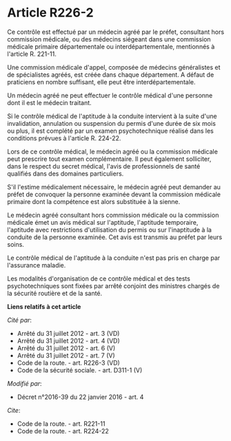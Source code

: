 # Article R226-2

Ce contrôle est effectué par un médecin agréé par le préfet, consultant hors commission médicale, ou des médecins siégeant
dans une commission médicale primaire départementale ou interdépartementale, mentionnés à l'article R. 221-11. 

Une commission médicale d'appel, composée de médecins généralistes et de spécialistes agréés, est créée dans chaque
département. A défaut de praticiens en nombre suffisant, elle peut être interdépartementale. 

Un médecin agréé ne peut effectuer le contrôle médical d'une personne dont il est le médecin traitant. 

Si le contrôle médical de l'aptitude à la conduite intervient à la suite d'une invalidation, annulation ou suspension du
permis d'une durée de six mois ou plus, il est complété par un examen psychotechnique réalisé dans les conditions prévues à
l'article R. 224-22. 

Lors de ce contrôle médical, le médecin agréé ou la commission médicale peut prescrire tout examen complémentaire. Il peut
également solliciter, dans le respect du secret médical, l'avis de professionnels de santé qualifiés dans des domaines
particuliers. 

S'il l'estime médicalement nécessaire, le médecin agréé peut demander au préfet de convoquer la personne examinée devant la
commission médicale primaire dont la compétence est alors substituée à la sienne. 

Le médecin agréé consultant hors commission médicale ou la commission médicale émet un avis médical sur l'aptitude,
l'aptitude temporaire, l'aptitude avec restrictions d'utilisation du permis ou sur l'inaptitude à la conduite de la personne
examinée. Cet avis est transmis au préfet par leurs soins. 

Le contrôle médical de l'aptitude à la conduite n'est pas pris en charge par l'assurance maladie. 

Les modalités d'organisation de ce contrôle médical et des tests psychotechniques sont fixées par arrêté conjoint des
ministres chargés de la sécurité routière et de la santé.

**Liens relatifs à cet article**

_Cité par_:

  - Arrêté du 31 juillet 2012 - art. 3 (VD)
  - Arrêté du 31 juillet 2012 - art. 4 (VD)
  - Arrêté du 31 juillet 2012 - art. 6 (V)
  - Arrêté du 31 juillet 2012 - art. 7 (V)
  - Code de la route. - art. R226-3 (VD)
  - Code de la sécurité sociale. - art. D311-1 (V)

_Modifié par_:

  - Décret n°2016-39 du 22 janvier 2016 - art. 4

_Cite_:

  - Code de la route. - art. R221-11
  - Code de la route. - art. R224-22
